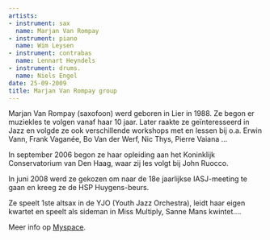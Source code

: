 ```yaml
---
artists:
- instrument: sax
  name: Marjan Van Rompay
- instrument: piano
  name: Wim Leysen
- instrument: contrabas
  name: Lennart Heyndels
- instrument: drums.
  name: Niels Engel
date: 25-09-2009
title: Marjan Van Rompay group
---
```

Marjan Van Rompay (saxofoon) werd geboren in Lier in 1988. Ze begon er muziekles te volgen vanaf haar 10 jaar. 
Later raakte ze geïnteresseerd in Jazz en volgde ze ook verschillende workshops met en lessen bij o.a. 
Erwin Vann, Frank Vaganée, Bo Van der Werf, Nic Thys, Pierre Vaiana ... 

In september 2006 begon ze haar opleiding aan het Koninklijk Conservatorium van Den Haag, 
waar zij les volgt bij John Ruocco. 

In juni 2008 werd ze gekozen om naar de 18e jaarlijkse IASJ-meeting te gaan en kreeg ze de HSP Huygens-beurs. 

Ze speelt 1ste altsax in de YJO (Youth Jazz Orchestra), leidt haar eigen kwartet en speelt als sideman in 
Miss Multiply, Sanne Mans kwintet....

Meer info op 
[Myspace](http://profile.myspace.com/index.cfm?fuseaction=user.viewProfile&friendID=161582827).